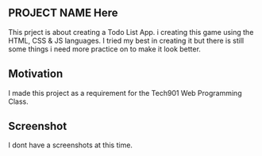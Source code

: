 ## PROJECT NAME Here
This prject is about creating a Todo List App.
i creating this game using the HTML, CSS & JS languages.
I tried my best in creating it but there is still some things i need more practice on to make it look better.


## Motivation
I made this project as a requirement for the Tech901 Web Programming Class.

## Screenshot

I dont have a screenshots at this time.

<!-- ## Installation

Use the package manager [pip](https://pip.pypa.io/en/stable/) to install foobar.

```bash
pip install foobar
```

## Usage

```python
import foobar

foobar.pluralize('word') # returns 'words'
foobar.pluralize('goose') # returns 'geese'
foobar.singularize('phenomena') # returns 'phenomenon'
```

## Contributing
Pull requests are welcome. For major changes, please open an issue first to discuss what you would like to change.

Please make sure to update tests as appropriate.

## License
[MIT](https://choosealicense.com/licenses/mit/)

--> 